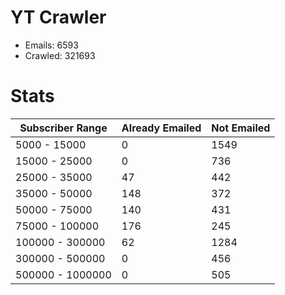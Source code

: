 # YT Crawler
- Emails: 6593
- Crawled: 321693

# Stats
| Subscriber Range  | Already Emailed | Not Emailed |
|-------|-------|-------|
| 5000 - 15000 | 0 | 1549 |
| 15000 - 25000 | 0 | 736 |
| 25000 - 35000 | 47 | 442 |
| 35000 - 50000 | 148 | 372 |
| 50000 - 75000 | 140 | 431 |
| 75000 - 100000 | 176 | 245 |
| 100000 - 300000 | 62 | 1284 |
| 300000 - 500000 | 0 | 456 |
| 500000 - 1000000 | 0 | 505 |
